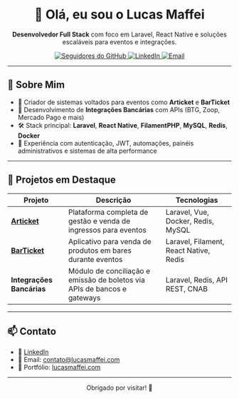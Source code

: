 <h1 align="center">👋 Olá, eu sou o Lucas Maffei</h1>

<p align="center">
  <strong>Desenvolvedor Full Stack</strong> com foco em Laravel, React Native e soluções escaláveis para eventos e integrações.
</p>

<p align="center">
  <a href="https://github.com/lucasmaffei">
    <img src="https://img.shields.io/github/followers/lucasmaffei?label=Seguidores&style=social" alt="Seguidores do GitHub" />
  </a>
  <a href="https://www.linkedin.com/in/lucasmaffei/">
    <img src="https://img.shields.io/badge/LinkedIn-Lucas%20Maffei-blue?logo=linkedin&style=flat-square" alt="LinkedIn" />
  </a>
  <a href="mailto:contato@lucasmaffei.com">
    <img src="https://img.shields.io/badge/email-contato-red?logo=gmail&style=flat-square" alt="Email" />
  </a>
</p>

---

## 🚀 Sobre Mim

- 🎫 Criador de sistemas voltados para eventos como **Articket** e **BarTicket**
- 🏦 Desenvolvimento de **Integrações Bancárias** com APIs (BTG, Zoop, Mercado Pago e mais)
- 🛠️ Stack principal: **Laravel**, **React Native**, **FilamentPHP**, **MySQL**, **Redis**, **Docker**
- 🔐 Experiência com autenticação, JWT, automações, painéis administrativos e sistemas de alta performance

---

## 📌 Projetos em Destaque

| Projeto           | Descrição                                                                 | Tecnologias                        |
| ---------------- | -------------------------------------------------------------------------- | ---------------------------------- |
| [**Articket**](https://articket.com.br)           | Plataforma completa de gestão e venda de ingressos para eventos         | Laravel, Vue, Docker, Redis, MySQL  |
| [**BarTicket**](https://articket.com.br)          | Aplicativo para venda de produtos em bares durante eventos              | Laravel, Filament, React Native, Redis      |
| **Integrações Bancárias** | Módulo de conciliação e emissão de boletos via APIs de bancos e gateways        | Laravel, Redis, API REST, CNAB     |

<!-- ---

## 📊 GitHub Stats

⚠️ *Se os gráficos abaixo aparecerem zerados, é possível que você ainda não tenha repositórios públicos ou commits públicos registrados. Assim que tiver, os dados serão exibidos automaticamente!*

<p align="center">
  <img src="https://github-readme-stats.vercel.app/api?username=lucasmaffei&show_icons=true&theme=tokyonight&hide=contribs" alt="GitHub Stats" />
</p>

<p align="center">
  <img src="https://github-readme-stats.vercel.app/api/top-langs/?username=lucasmaffei&layout=compact&theme=tokyonight" alt="Top Langs" />
</p>

-->

---

## 📫 Contato

- 💼 [LinkedIn](https://www.linkedin.com/in/lucasmaffei/)
- 📧 Email: contato@lucasmaffei.com
- 📱 Portfólio: [lucasmaffei.com](https://lucasmaffei.com)

---

<p align="center">
  Obrigado por visitar! 🚀
</p>
